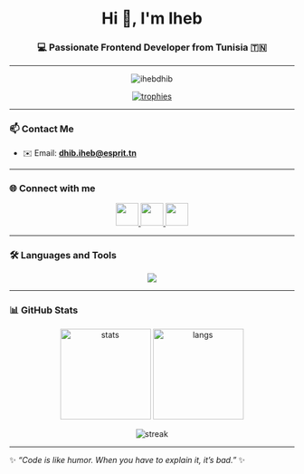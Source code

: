 <!-- Profile Header -->
<h1 align="center">Hi 👋, I'm Iheb</h1>
<h3 align="center">💻 Passionate Frontend Developer from Tunisia 🇹🇳</h3>

---

<!-- Profile Views & Trophies -->
<p align="center">
  <img src="https://komarev.com/ghpvc/?username=ihebdhib&label=Profile%20views&color=0e75b6&style=flat" alt="ihebdhib" />
</p>

<p align="center">
  <a href="https://github.com/ryo-ma/github-profile-trophy">
    <img src="https://github-profile-trophy.vercel.app/?username=ihebdhib&theme=gruvbox&margin-w=10&margin-h=10" alt="trophies"/>
  </a>
</p>

---

### 📫 Contact Me
- ✉️ Email: **dhib.iheb@esprit.tn**

---

### 🌐 Connect with me
<p align="center">
  <a href="https://www.linkedin.com/in/dhib-iheb-376571320/" target="blank">
    <img src="https://skillicons.dev/icons?i=linkedin" height="40"/>
  </a>
  <a href="https://www.facebook.com/iheb.dhib.787008/?locale=fr_fr" target="blank">
    <img src="https://skillicons.dev/icons?i=facebook" height="40"/>
  </a>
  <a href="https://www.instagram.com/here_is_iheb/" target="blank">
    <img src="https://skillicons.dev/icons?i=instagram" height="40"/>
  </a>
</p>

---

### 🛠️ Languages and Tools
<p align="center">
  <img src="https://skillicons.dev/icons?i=html,css,js,bootstrap,php,java,python,cpp,c,mysql,git,linux,figma,illustrator,qt,symfony,opencv" />
</p>

---

### 📊 GitHub Stats
<p align="center">
  <img src="https://github-readme-stats.vercel.app/api?username=ihebdhib&show_icons=true&theme=tokyonight" alt="stats" height="160"/>
  <img src="https://github-readme-stats.vercel.app/api/top-langs/?username=ihebdhib&layout=compact&theme=tokyonight" alt="langs" height="160"/>
</p>

<p align="center">
  <img src="https://github-readme-streak-stats.herokuapp.com/?user=ihebdhib&theme=tokyonight" alt="streak" />
</p>

---

✨ _“Code is like humor. When you have to explain it, it’s bad.”_ ✨
